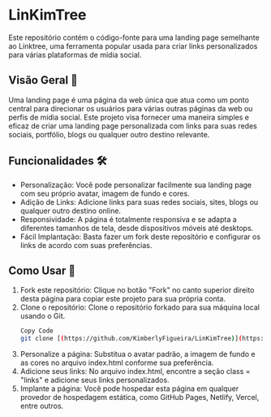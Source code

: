 # LinKimTree

Este repositório contém o código-fonte para uma landing page semelhante ao Linktree, uma ferramenta popular usada para criar links personalizados para várias plataformas de mídia social.

## Visão Geral 🌟
Uma landing page é uma página da web única que atua como um ponto central para direcionar os usuários para várias outras páginas da web ou perfis de mídia social. Este projeto visa fornecer uma maneira simples e eficaz de criar uma landing page personalizada com links para suas redes sociais, portfólio, blogs ou qualquer outro destino relevante.

## Funcionalidades 🛠️
<ul>
<li>Personalização: Você pode personalizar facilmente sua landing page com seu próprio avatar, imagem de fundo e cores.</li>
<li>Adição de Links: Adicione links para suas redes sociais, sites, blogs ou qualquer outro destino online.</li>
<li>Responsividade: A página é totalmente responsiva e se adapta a diferentes tamanhos de tela, desde dispositivos móveis até desktops.</li>
<li>Fácil Implantação: Basta fazer um fork deste repositório e configurar os links de acordo com suas preferências.</li>
</ul>

## Como Usar 🚀
<ol>
<li>Fork este repositório: Clique no botão "Fork" no canto superior direito desta página para copiar este projeto para sua própria conta.</li>
<li>Clone o repositório: Clone o repositório forkado para sua máquina local usando o Git.</li>
  
```bash
Copy Code
git clone [(https://github.com/KimberlyFigueira/LinKimTree)](https://github.com/KimberlyFigueira/LinKimTree.git)
  ```
<li>Personalize a página: Substitua o avatar padrão, a imagem de fundo e as cores no arquivo index.html conforme sua preferência.</li>
<li>Adicione seus links: No arquivo index.html, encontre a seção class = "links" e adicione seus links personalizados.</li>
<li>Implante a página: Você pode hospedar esta página em qualquer provedor de hospedagem estática, como GitHub Pages, Netlify, Vercel, entre outros.</li>
</ol>
